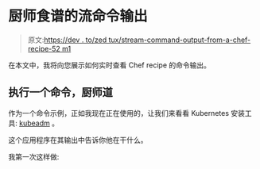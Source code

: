 # 厨师食谱的流命令输出

> 原文:[https://dev . to/zed tux/stream-command-output-from-a-chef-recipe-52 m1](https://dev.to/zedtux/stream-command-output-from-a-chef-recipe-52m1)

在本文中，我将向您展示如何实时查看 Chef recipe 的命令输出。

## [](#executing-a-command-the-chef-way)执行一个命令，厨师道

作为一个命令示例，正如我现在正在使用的，让我们来看看 Kubernetes 安装工具: [kubeadm](https://kubernetes.io/docs/reference/setup-tools/kubeadm/kubeadm/) 。

这个应用程序在其输出中告诉你他在干什么。

我第一次这样做: